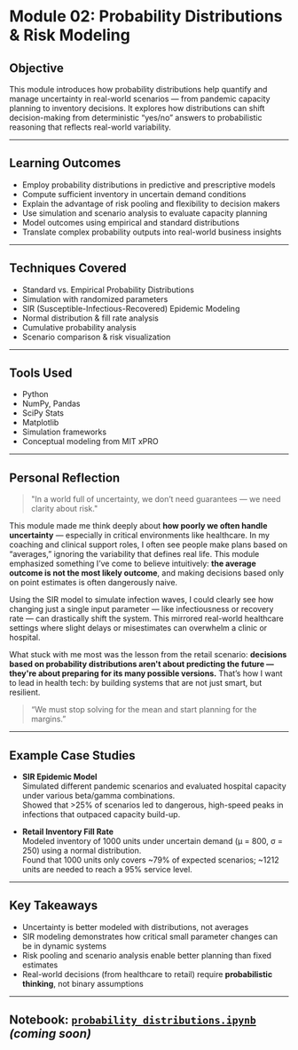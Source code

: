 # Module 02: Probability Distributions & Risk Modeling

## Objective
This module introduces how probability distributions help quantify and manage uncertainty in real-world scenarios — from pandemic capacity planning to inventory decisions. It explores how distributions can shift decision-making from deterministic “yes/no” answers to probabilistic reasoning that reflects real-world variability.

---

## Learning Outcomes
- Employ probability distributions in predictive and prescriptive models
- Compute sufficient inventory in uncertain demand conditions
- Explain the advantage of risk pooling and flexibility to decision makers
- Use simulation and scenario analysis to evaluate capacity planning
- Model outcomes using empirical and standard distributions
- Translate complex probability outputs into real-world business insights

---

## Techniques Covered
- Standard vs. Empirical Probability Distributions
- Simulation with randomized parameters
- SIR (Susceptible-Infectious-Recovered) Epidemic Modeling
- Normal distribution & fill rate analysis
- Cumulative probability analysis
- Scenario comparison & risk visualization

---

## Tools Used
- Python
- NumPy, Pandas
- SciPy Stats
- Matplotlib
- Simulation frameworks
- Conceptual modeling from MIT xPRO

---

## Personal Reflection

> "In a world full of uncertainty, we don’t need guarantees — we need clarity about risk."

This module made me think deeply about **how poorly we often handle uncertainty** — especially in critical environments like healthcare. In my coaching and clinical support roles, I often see people make plans based on “averages,” ignoring the variability that defines real life. This module emphasized something I’ve come to believe intuitively: **the average outcome is not the most likely outcome**, and making decisions based only on point estimates is often dangerously naive.

Using the SIR model to simulate infection waves, I could clearly see how changing just a single input parameter — like infectiousness or recovery rate — can drastically shift the system. This mirrored real-world healthcare settings where slight delays or misestimates can overwhelm a clinic or hospital.

What stuck with me most was the lesson from the retail scenario: **decisions based on probability distributions aren't about predicting the future — they're about preparing for its many possible versions.** That’s how I want to lead in health tech: by building systems that are not just smart, but resilient.

> “We must stop solving for the mean and start planning for the margins.”

---

## Example Case Studies
- **SIR Epidemic Model**  
  Simulated different pandemic scenarios and evaluated hospital capacity under various beta/gamma combinations.  
  Showed that >25% of scenarios led to dangerous, high-speed peaks in infections that outpaced capacity build-up.

- **Retail Inventory Fill Rate**  
  Modeled inventory of 1000 units under uncertain demand (μ = 800, σ = 250) using a normal distribution.  
  Found that 1000 units only covers ~79% of expected scenarios; ~1212 units are needed to reach a 95% service level.

---

## Key Takeaways
- Uncertainty is better modeled with distributions, not averages
- SIR modeling demonstrates how critical small parameter changes can be in dynamic systems
- Risk pooling and scenario analysis enable better planning than fixed estimates
- Real-world decisions (from healthcare to retail) require **probabilistic thinking**, not binary assumptions

---

## Notebook: [`probability_distributions.ipynb`](./probability_distributions.ipynb) *(coming soon)*
